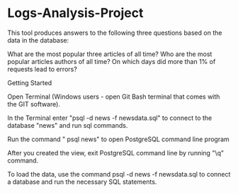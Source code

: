 # Logs-Analysis-Project

This tool produces answers to the following three questions based on the data in the database:

What are the most popular three articles of all time?
Who are the most popular articles authors of all time?
On which days did more than 1% of requests lead to errors?

Getting Started

Open Terminal (Windows users - open Git Bash terminal that comes with the GIT software).

In the Terminal enter "psql -d news -f newsdata.sql" to connect to the database "news" and run sql commands.

Run the command " psql news" to open PostgreSQL command line program

After you created the view, exit PostgreSQL command line by running "\q" command.

To load the data, use the command psql -d news -f newsdata.sql to connect a database and run the necessary SQL statements.
